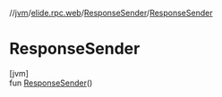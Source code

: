 //[jvm](../../../index.md)/[elide.rpc.web](../index.md)/[ResponseSender](index.md)/[ResponseSender](-response-sender.md)

# ResponseSender

[jvm]\
fun [ResponseSender](-response-sender.md)()
